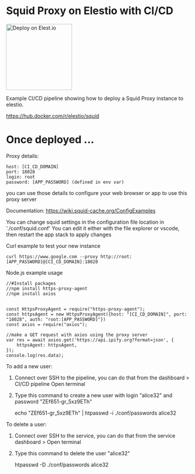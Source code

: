 # Squid Proxy on Elestio with CI/CD

<a href="https://dash.elest.io/deploy?source=cicd&social=dockerCompose&url=https://github.com/elestio-examples/squid"><img src="deploy-on-elestio.png" alt="Deploy on Elest.io" width="180px" /></a>

Example CI/CD pipeline showing how to deploy a Squid Proxy instance to elestio.

https://hub.docker.com/r/elestio/squid

# Once deployed ...

Proxy details:

    host: [CI_CD_DOMAIN]
    port: 18028
    login: root
    password: [APP_PASSWORD] (defined in env var)

you can use those details to configure your web browser or app to use this proxy server

Documentation: https://wiki.squid-cache.org/ConfigExamples

You can change squid settings in the configuration file location in './conf/squid.conf'
You can edit it either with the file explorer or vscode, then restart the app stack to apply changes


Curl example to test your new instance

    curl https://www.google.com --proxy http://root:[APP_PASSWORD]@[CI_CD_DOMAIN]:18028




Node.js example usage

    //#Install packages
    //npm install https-proxy-agent
    //npm install axios


    const HttpsProxyAgent = require("https-proxy-agent");
    const httpsAgent = new HttpsProxyAgent({host: "[CI_CD_DOMAIN]", port: "18028", auth: "root:[APP_PASSWORD]"})
    const axios = require("axios");

    //make a GET request with axios using the proxy server
    var res = await axios.get('https://api.ipify.org?format=json', {
        httpsAgent: httpsAgent,
    });
    console.log(res.data); 





To add a new user:
1) Connect over SSH to the pipeline, you can do that from the dashboard > CI/CD pipeline Open terminal
2) Type this command to create a new user with login "alice32" and password "ZEf651-gr_5xz9ETh"

    echo "ZEf651-gr_5xz9ETh" | htpasswd -i ./conf/passwords alice32

To delete a user:
1) Connect over SSH to the service, you can do that from the service dashboard > Open terminal
2) Type this command to delete the user "alice32"

    htpasswd -D ./conf/passwords alice32
